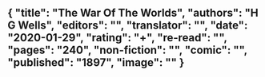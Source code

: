 {
 "title": "The War Of The Worlds",
 "authors": "H G Wells",
 "editors": "",
 "translator": "",
 "date": "2020-01-29",
 "rating": "+",
 "re-read": "",
 "pages": "240",
 "non-fiction": "",
 "comic": "",
 "published": "1897",
 "image": ""
}
---

